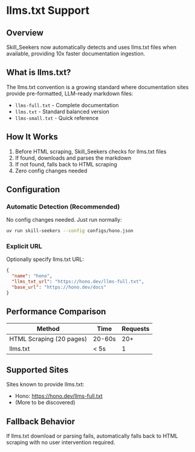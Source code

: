 # llms.txt Support

## Overview

Skill_Seekers now automatically detects and uses llms.txt files when available, providing 10x faster documentation ingestion.

## What is llms.txt?

The llms.txt convention is a growing standard where documentation sites provide pre-formatted, LLM-ready markdown files:

- `llms-full.txt` - Complete documentation
- `llms.txt` - Standard balanced version
- `llms-small.txt` - Quick reference

## How It Works

1. Before HTML scraping, Skill_Seekers checks for llms.txt files
2. If found, downloads and parses the markdown
3. If not found, falls back to HTML scraping
4. Zero config changes needed

## Configuration

### Automatic Detection (Recommended)

No config changes needed. Just run normally:

```bash
uv run skill-seekers --config configs/hono.json
```

### Explicit URL

Optionally specify llms.txt URL:

```json
{
  "name": "hono",
  "llms_txt_url": "https://hono.dev/llms-full.txt",
  "base_url": "https://hono.dev/docs"
}
```

## Performance Comparison

| Method | Time | Requests |
|--------|------|----------|
| HTML Scraping (20 pages) | 20-60s | 20+ |
| llms.txt | < 5s | 1 |

## Supported Sites

Sites known to provide llms.txt:

- Hono: https://hono.dev/llms-full.txt
- (More to be discovered)

## Fallback Behavior

If llms.txt download or parsing fails, automatically falls back to HTML scraping with no user intervention required.
